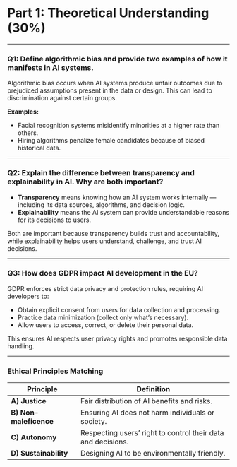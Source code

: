 # Part 1: Theoretical Understanding (30%)

---

### Q1: Define algorithmic bias and provide two examples of how it manifests in AI systems.

Algorithmic bias occurs when AI systems produce unfair outcomes due to prejudiced assumptions present in the data or design. This can lead to discrimination against certain groups.

**Examples:**

- Facial recognition systems misidentify minorities at a higher rate than others.
- Hiring algorithms penalize female candidates because of biased historical data.

---

### Q2: Explain the difference between transparency and explainability in AI. Why are both important?

- **Transparency** means knowing how an AI system works internally — including its data sources, algorithms, and decision logic.
- **Explainability** means the AI system can provide understandable reasons for its decisions to users.

Both are important because transparency builds trust and accountability, while explainability helps users understand, challenge, and trust AI decisions.

---

### Q3: How does GDPR impact AI development in the EU?

GDPR enforces strict data privacy and protection rules, requiring AI developers to:

- Obtain explicit consent from users for data collection and processing.
- Practice data minimization (collect only what’s necessary).
- Allow users to access, correct, or delete their personal data.

This ensures AI respects user privacy rights and promotes responsible data handling.

---

### Ethical Principles Matching

| Principle          | Definition                                         |
|--------------------|---------------------------------------------------|
| **A) Justice**        | Fair distribution of AI benefits and risks.       |
| **B) Non-maleficence**| Ensuring AI does not harm individuals or society. |
| **C) Autonomy**       | Respecting users’ right to control their data and decisions. |
| **D) Sustainability** | Designing AI to be environmentally friendly.      |
